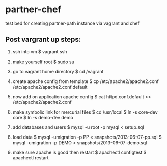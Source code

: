 partner-chef
============

test bed for creating partner-path instance via vagrant and chef

Post vargrant up steps:
----------------------

1.  ssh into vm
    $ vagrant ssh

2.  make yourself root
    $ sudo su

3.  go to vagrant home directory
    $ cd /vagrant

4.  create apache config from template
    $ cp /etc/apache2/apache2.conf /etc/apache2/apache2.conf.default

5.  now add on application apache config
    $ cat httpd.conf.default >> /etc/apache2/apache2.conf

6.  make symbolic link for mercurial files
    $ cd /usr/local
    $ ln -s core-dev core
    $ ln -s demo-dev demo

7.  add databases and users
    $ mysql -u root -p mysql < setup.sql

8.  load data
    $ mysql -umigration -p PP < snapshots/2013-06-07-pp.sql
    $ mysql -umigration -p DEMO < snapshots/2013-06-07-demo.sql

9.  make sure apache is good then restart
    $ apachectl configtest
    $ apachectl restart

